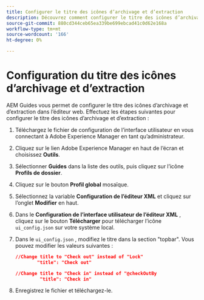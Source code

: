 ```yaml
---
title: Configurer le titre des icônes d’archivage et d’extraction
description: Découvrez comment configurer le titre des icônes d’archivage et d’extraction
source-git-commit: 880cd344ceb65ea339be699ebcad41c0d62e168a
workflow-type: tm+mt
source-wordcount: '166'
ht-degree: 0%

---
```


# Configuration du titre des icônes d’archivage et d’extraction

AEM Guides vous permet de configurer le titre des icônes d’archivage et d’extraction dans l’éditeur web. Effectuez les étapes suivantes pour configurer le titre des icônes d’archivage et d’extraction :

1. Téléchargez le fichier de configuration de l’interface utilisateur en vous connectant à Adobe Experience Manager en tant qu’administrateur.
1. Cliquez sur le lien Adobe Experience Manager en haut de l’écran et choisissez **Outils**.
1. Sélectionner **Guides** dans la liste des outils, puis cliquez sur l’icône **Profils de dossier**.
1. Cliquez sur le bouton **Profil global** mosaïque.
1. Sélectionnez la variable **Configuration de l’éditeur XML** et cliquez sur l’onglet **Modifier** en haut.
1. Dans le **Configuration de l’interface utilisateur de l’éditeur XML** , cliquez sur le bouton **Télécharger** pour télécharger l’icône `ui_config.json` sur votre système local.
1. Dans le `ui_config.json` , modifiez le titre dans la section &quot;topbar&quot;. Vous pouvez modifier les valeurs suivantes :

   ```json
   //Change title to "Check out" instead of "Lock"
           "title": "Check out"
   
   //Change title to "Check in" instead of "@checkOutBy
            "title": "Check in"
   ```

1. Enregistrez le fichier et téléchargez-le.
